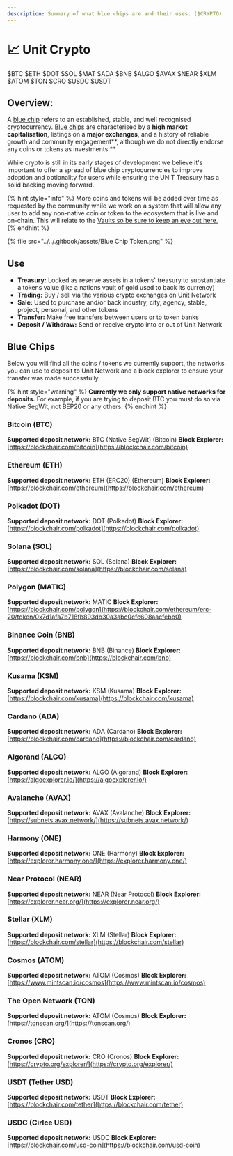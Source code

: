 ```yaml
---
description: Summary of what blue chips are and their uses. ($CRYPTO)
---
```


# 📈 Unit Crypto

$BTC $ETH $DOT $SOL $MAT $ADA $BNB $ALGO $AVAX $NEAR $XLM $ATOM $TON $CRO $USDC $USDT

## **Overview:**&#x20;

A [blue chip](https://www.investopedia.com/terms/b/bluechip.asp) refers to an established, stable, and well recognised cryptocurrency. [Blue chips](broken-reference) are characterised by a **high market capitalisation**, listings on a **major exchanges**, and a history of reliable growth and community engagement**, although we do not directly endorse any coins or tokens as investments.**

While crypto is still in its early stages of development we believe it's important to offer a spread of blue chip cryptocurrencies to improve adoption and optionality for users while ensuring the UNIT Treasury has a solid backing moving forward.

{% hint style="info" %}
More coins and tokens will be added over time as requested by the community while we work on a system that will allow any user to add any non-native coin or token to the ecosystem that is live and on-chain. This will relate to the [Vaults so be sure to keep an eye out here.](../../technology/key-features/wallet/exchange.md)
{% endhint %}

{% file src="../../.gitbook/assets/Blue Chip Token.png" %}

## Use

* **Treasury:** Locked as reserve assets in a tokens' treasury to substantiate a tokens value (like a nations vault of gold used to back its currency)
* **Trading:** Buy / sell via the various crypto exchanges on Unit Network
* **Sale:** Used to purchase and/or back industry, city, agency, stable, project, personal, and other tokens &#x20;
* **Transfer:** Make free transfers between users or to token banks
* **Deposit / Withdraw:** Send or receive crypto into or out of Unit Network&#x20;

## **Blue Chips**

Below you will find all the coins / tokens we currently support, the networks you can use to deposit to Unit Network and a block explorer to ensure your transfer was made successfully.

{% hint style="warning" %}
**Currently we only support native networks for deposits.** For example, if you are trying to deposit BTC you must do so via Native SegWit, not BEP20 or any others.
{% endhint %}

### **Bitcoin** (BTC)&#x20;

**Supported deposit network:** BTC (Native SegWit) (Bitcoin)                                                                                                     **Block Explorer:** [https://blockchair.com/bitcoin](https://blockchair.com/bitcoin)

### **Ethereum** (ETH)&#x20;

**Supported deposit network:** ETH (ERC20) (Ethereum)                                                                                                                                **Block Explorer:** [https://blockchair.com/ethereum](https://blockchair.com/ethereum)

### **Polkadot** (DOT)

**Supported deposit network:** DOT (Polkadot)                                                                                                                                                         **Block Explorer:** [https://blockchair.com/polkadot](https://blockchair.com/polkadot)

### **Solana** (SOL)

**Supported deposit network:** SOL (Solana)                                                                                                                                   **Block Explorer:** [https://blockchair.com/solana](https://blockchair.com/solana)

### **Polygon** (MATIC)

**Supported deposit network:** MATIC                                                                                                                                       **Block Explorer:** [https://blockchair.com/polygon](https://blockchair.com/ethereum/erc-20/token/0x7d1afa7b718fb893db30a3abc0cfc608aacfebb0)

### **Binance Coin** (BNB)

**Supported deposit network:** BNB (Binance)                                                                                                                                      **Block Explorer:** [https://blockchair.com/bnb](https://blockchair.com/bnb)

### **Kusama** (KSM)

**Supported deposit network:** KSM (Kusama)                                                                                                                                           **Block Explorer:** [https://blockchair.com/kusama](https://blockchair.com/kusama)

### **Cardano** (ADA)

**Supported deposit network:** ADA (Cardano)                                                                                                                                               **Block Explorer:** [https://blockchair.com/cardano](https://blockchair.com/cardano)

### **Algorand** (ALGO)

**Supported deposit network:** ALGO (Algorand)                                                                                                                                                         **Block Explorer:** [https://algoexplorer.io/](https://algoexplorer.io/)

### **Avalanche** (AVAX)

**Supported deposit network:** AVAX (Avalanche)                                                                                                                                                            **Block Explorer:** [https://subnets.avax.network/](https://subnets.avax.network/)

### **Harmony** (ONE)

**Supported deposit network:** ONE (Harmony)                                                                                                                                                     **Block Explorer:** [https://explorer.harmony.one/](https://explorer.harmony.one/)

### **Near Protocol** (NEAR)

**Supported deposit network:** NEAR (Near Protocol)                                                                                                                                                **Block Explorer:** [https://explorer.near.org/](https://explorer.near.org/)

### **Stellar** (XLM)

**Supported deposit network:** XLM (Stellar)                                                                                                                                                   **Block Explorer:** [https://blockchair.com/stellar](https://blockchair.com/stellar)

### **Cosmos** (ATOM)

**Supported deposit network:** ATOM (Cosmos)                                                                                                                                     **Block Explorer:** [https://www.mintscan.io/cosmos](https://www.mintscan.io/cosmos)

### **The Open Network** (TON)

**Supported deposit network:** ATOM (Cosmos)                                                                                                                                       **Block Explorer:** [https://tonscan.org/](https://tonscan.org/)

### **Cronos** (CRO)

**Supported deposit network:** CRO (Cronos)                                                                                                                                         **Block Explorer:** [https://crypto.org/explorer/](https://crypto.org/explorer/)

### **USDT** (Tether USD)

**Supported deposit network:** USDT                                                                                                                                       **Block Explorer:** [https://blockchair.com/tether](https://blockchair.com/tether)

### **USDC** (Cirlce USD)

**Supported deposit network:** USDC                                                                                                                                           **Block Explorer:**[ ](https://blockchair.com/tether)[https://blockchair.com/usd-coin](https://blockchair.com/usd-coin)
